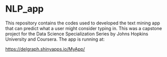 # NLP_app

This repository contains the codes used to developed the text mining app that can predict what a user might consider typing in. This was a capstone project for the Data Science Specialization Series by Johns Hopkins University and Coursera. The app is running at:

https://delgraph.shinyapps.io/MyApp/

